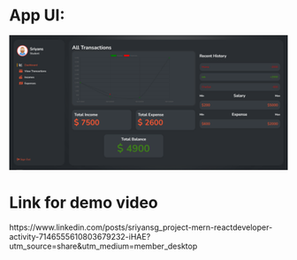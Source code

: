 <h1>App UI:</h1>

![Example Image](ExpenseDemo.png)

<h1> Link for demo video</h1>
<p>https://www.linkedin.com/posts/sriyansg_project-mern-reactdeveloper-activity-7146555610803679232-iHAE?utm_source=share&utm_medium=member_desktop</p>
